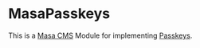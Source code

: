 # MasaPasskeys

This is a [Masa CMS](http://www.masacms.com/) Module for implementing [Passkeys](https://en.wikipedia.org/wiki/FIDO_Alliance#FIDO2). 
